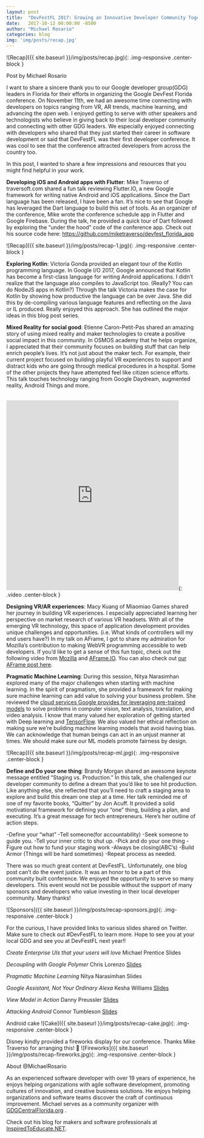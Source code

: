 ```yaml
---
layout: post
title:  "DevFestFL 2017: Growing an Innovative Developer Community Together"
date:   2017-10-12 00:00:00 -0500
author: "Michael Rosario"
categories: blog
img: 'img/posts/recap.jpg'
---
```


![Recap]({{ site.baseurl }}/img/posts/recap.jpg){: .img-responsive .center-block }

Post by Michael Rosario

I want to share a sincere thank you to our Google developer group(GDG) leaders in Florida for their efforts in organizing the Google DevFest Florida conference. On November 11th, we had an awesome time connecting with developers on topics ranging from VR, AR trends, machine learning, and advancing the open web. I enjoyed getting to serve with other speakers and technologists who believe in giving back to their local developer community and connecting with other GDG leaders.   We especially enjoyed connecting with developers who shared that they just started their career in software development or said that DevFestFL was their first developer conference. It was cool to see that the conference attracted developers from across the country too.

In this post, I wanted to share a few impressions and resources that you might find helpful in your work.

**Developing iOS and Android apps with Flutter**: Mike Traverso of traversoft.com shared a fun talk reviewing Flutter.IO, a new Google framework for writing native Android and iOS applications. Since the Dart language has been released, I have been a fan. It’s nice to see that Google has leveraged the Dart language to build this set of tools. As an organizer of the conference, Mike wrote the conference schedule app in Flutter and Google Firebase. During the talk, he provided a quick tour of Dart followed by exploring the “under the hood” code of the conference app.  Check out his source code here: https://github.com/miketraverso/devfest_florida_app

![Recap]({{ site.baseurl }}/img/posts/recap-1.jpg){: .img-responsive .center-block }

**Exploring Kotlin**: Victoria Gonda provided an elegant tour of the Kotlin programming language. In Google I/O 2017, Google announced that Kotlin has become a first-class language for writing Android applications. I didn’t realize that the language also compiles to JavaScript too. (Really? You can do  NodeJS apps in Kotlin?) Through the talk Victoria makes the case for Kotlin by showing how productive the language can be over Java. She did this by de-compiling various language features and reflecting on the Java or IL produced. Really enjoyed this approach.  She has outlined the major ideas in this blog post series.

**Mixed Reality for social good**: Etienne Caron-Petit-Pas shared an amazing story of using mixed reality and maker technologies to create a positive social impact in this community. In OSMOS academy that he helps organize, I appreciated that their community focuses on building stuff that can help enrich people’s lives. It’s not just about the maker tech. For example, their current project focused on building playful VR experiences to support and distract kids who are going through medical procedures in a hospital. Some of the other projects they have attempted feel like citizen science efforts. This talk touches technology ranging from Google Daydream, augmented reality, Android Things and more.

<div><br></div>
<iframe src="https://www.youtube.com/embed/uKEbKSM68dA" frameborder="0" width="90%" height="500"></iframe>{: .video .center-block }

**Designing VR/AR experiences**: Macy Kuang of Miaomiao Games shared her journey in building VR experiences. I especially appreciated learning her perspective on market research of various VR headsets. With all of the emerging VR technology, this space of application development provides unique challenges and opportunities. (i.e. What kinds of controllers will my end users have?) In my talk on AFrame, I got to share my admiration for Mozilla’s contribution to making WebVR programming accessible to web developers. If you’d like to get a sense of this fun topic, check out the following video from [Mozilla](https://www.youtube.com/watch?v=wRqoSdPZQBY) and [AFrame.IO](AFrame.IO). You can also check out [our AFrame post here](http://gdgcentralflorida.org/aframe-building-webvr-experiences-with-html-and-javascript/).

**Pragmatic Machine Learning**: During this session, Nitya Narasimhan explored many of the major challenges when starting with machine learning. In the spirit of pragmatism, she provided a framework for making sure machine learning can add value to solving your business problem. She reviewed the [cloud services Google provides for leveraging pre-trained models](https://cloud.google.com/products/machine-learning/) to solve problems in computer vision, text analysis, translation, and video analysis. I know that many valued her exploration of getting started with Deep learning and [TensorFlow](https://www.tensorflow.org/). We also valued her ethical reflection on making sure we’re building machine learning models that avoid having bias.  We can acknowledge that human beings can act in an unjust manner at times.   We should make sure our ML models promote fairness by design.

![Recap]({{ site.baseurl }}/img/posts/recap-ml.jpg){: .img-responsive .center-block }

**Define and Do your one thing**: Brandy Morgan shared an awesome keynote message entitled “Staging vs. Production.” In this talk, she challenged our developer community to define a dream that you’d like to see hit production. Like anything else, she reflected that you’ll need to craft a staging area to explore and build this dream one step at a time. Her talk reminded me of one of my favorite books,  “Quitter” by Jon Acuff.  It provided a solid motivational framework for defining your “one” thing, building a plan, and executing. It’s a great message for tech entrepreneurs. Here’s her outline of action steps.

-Define your “what”
-Tell someone(for accountability)
-Seek someone to guide you.
-Tell your inner critic to shut up.
-Pick and do your one thing
-Figure out how to fund your staging work
-Always be closing(ABC’s)
-Build Armor (Things will be hard sometimes)
-Repeat process as needed.

There was so much great content at DevFestFL. Unfortunately, one blog post can’t do the event justice. It was an honor to be a part of this community built conference. We enjoyed the opportunity to serve so many developers. This event would not be possible without the support of many sponsors and developers who value investing in their local developer community. Many thanks!

![Sponsors]({{ site.baseurl }}/img/posts/recap-sponsors.jpg){: .img-responsive .center-block }

For the curious, I have provided links to various slides shared on Twitter. Make sure to check out #DevFestFL to learn more. Hope to see you at your local GDG and see you at DevFestFL next year!!

*Create Enterprise UIs that your users will love*
Michael Prentice
Slides

*Decoupling with Google Polymer*
Chris Lorenzo
[Slides](https://docs.google.com/presentation/d/11yzMgZcvMjHtdsog0CU2l0XMfVStAYNG55F0slFq_VE/edit)

*Pragmatic Machine Learning*
Nitya Narasimhan
Slides

*Google Assistant, Not Your Ordinary Alexa*
Kesha Williams
[Slides](https://www.slideshare.net/secret/11xglmolbTe5lr)

*View Model in Action*
Danny Preussler
[Slides](https://speakerdeck.com/dpreussler/viewmodel-in-action-devfest-florida-2018)

*Attacking Android*
Connor Tumbleson
[Slides](https://connortumbleson.com/slides/2017-11-11-AttackingAndroidDevFest.pdf)

Android cake
![Cake]({{ site.baseurl }}/img/posts/recap-cake.jpg){: .img-responsive .center-block }

Disney kindly provided a fireworks display for our conference.  Thanks Mike Traverso for arranging this!   🙂
![Fireworks]({{ site.baseurl }}/img/posts/recap-fireworks.jpg){: .img-responsive .center-block }


About @MichaelRosario

As an experienced software developer with over 19 years of experience, he enjoys helping organizations with agile software development, promoting cultures of innovation, and creative business solutions.  He enjoys helping organizations and software teams discover the craft of continuous improvement.  Michael serves as a community
organizer with [GDGCentralFlorida.org](http://GDGCentralFlorida.org) .

Check out his blog for makers and software professionals at [InspiredToEducate.NET](http://InspiredToEducate.NET).



